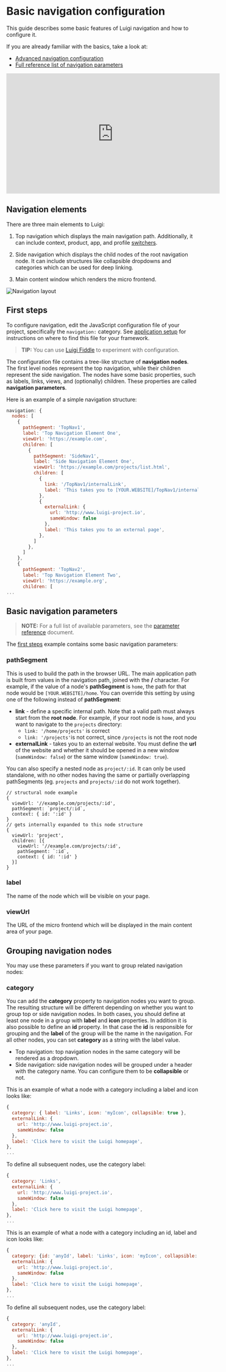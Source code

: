 <!-- meta
{
  "node": {
    "label": "Basic navigation",
    "category": {
      "label": "Navigation",
      "collapsible": true
    },
    "metaData": {
      "categoryPosition": 3,
      "position": 0
    }
  }
}
meta -->

#  Basic navigation configuration

This guide describes some basic features of Luigi navigation and how to configure it.

If you are already familiar with the basics, take a look at:
* [Advanced navigation configuration](navigation-advanced.md)
* [Full reference list of navigation parameters](navigation-parameters-reference.md)

<iframe width="560" height="315" src="https://www.youtube.com/embed/9hczgxJV1eU" frameborder="0" allow="accelerometer; autoplay; encrypted-media; gyroscope; picture-in-picture" allowfullscreen></iframe>

## Navigation elements

There are three main elements to Luigi:

1. Top navigation which displays the main navigation path. Additionally, it can include context, product, app, and profile [switchers](navigation-advanced.md#context-switcher).

2. Side navigation which displays the child nodes of the root navigation node. It can include structures like collapsible dropdowns and categories which can be used for deep linking.

3. Main content window which renders the micro frontend.


![Navigation layout](assets/navigation-structure.jpg)


## First steps

To configure navigation, edit the JavaScript configuration file of your project, specifically the `navigation:` category. See [application setup](application-setup.md) for instructions on where to find this file for your framework.

>**TIP:** You can use [Luigi Fiddle](https://fiddle.luigi-project.io) to experiment with configuration.

The configuration file contains a tree-like structure of **navigation nodes**. The first level nodes represent the top navigation, while their children represent the side navigation. The nodes have some basic properties, such as labels, links, views, and (optionally) children. These properties are called **navigation parameters**.

Here is an example of a simple navigation structure:

```javascript
navigation: {
  nodes: [
    {
      pathSegment: 'TopNav1',
      label: 'Top Navigation Element One',
      viewUrl: 'https://example.com',
      children: [
        {
          pathSegment: 'SideNav1',
          label: 'Side Navigation Element One',
          viewUrl: 'https://example.com/projects/list.html',
          children: [
            {
              link: '/TopNav1/internalLink',
              label: 'This takes you to [YOUR.WEBSITE]/TopNav1/internalLink',
            },
            {
              externalLink: {
                url: 'http://www.luigi-project.io',
                sameWindow: false
              },
              label: 'This takes you to an external page',
            },
          ]
        },
      ]
    },
    {
      pathSegment: 'TopNav2',
      label: 'Top Navigation Element Two',
      viewUrl: 'https://example.org',
      children: [
...
```

## Basic navigation parameters

<!-- add-attribute:class:warning -->
>**NOTE:** For a full list of available parameters, see the [parameter reference](navigation-parameters-reference.md) document.

The [first steps](#first-steps) example contains some basic navigation parameters:

### pathSegment
This is used to build the path in the browser URL. The main application path is built from values in the navigation path, joined with the **/** character. For example, if the value of a node's **pathSegment** is `home`, the path for that node would be `[YOUR.WEBSITE]/home`.  You can override this setting by using one of the following instead of **pathSegment**:
* **link** - define a specific internal path. Note that a valid path must always start from the **root node**. For example, if your root node is `home`, and you want to navigate to the `projects` directory:
	- `link: '/home/projects'` is correct
	- `link: '/projects'`is not correct, since `/projects` is not the root node
* **externalLink** - takes you to an external website. You must define the **url** of the website and whether it should be opened in a new window (`sameWindow: false`) or the same window (`sameWindow: true`).

You can also specify a nested node as `project/:id`. It can only be used standalone, with no other nodes having the same or partially overlapping pathSegments (eg. `projects` and `projects/:id` do not work together).

```
// structural node example
{
  viewUrl: '//example.com/projects/:id',
  pathSegment: `project/:id`,
  context: { id: ':id' }
}
// gets internally expanded to this node structure
{
  viewUrl: 'project',
  children: [{
    viewUrl: '//example.com/projects/:id',
    pathSegment: `:id`,
    context: { id: ':id' }
  }]
}
```

### label
The name of the node which will be visible on your page.
### viewUrl
The URL of the micro frontend which will be displayed in the main content area of your page.

## Grouping navigation nodes

You may use these parameters if you want to group related navigation nodes:

### category
You can add the **category** property to navigation nodes you want to group. The resulting structure will be different depending on whether you want to group top or side navigation nodes. In both cases, you should define at least one node in a group with **label** and **icon** properties. In addition it is also possible to define an **id** property. In that case the **id** is responsible for grouping and the **label** of the group will be the name in the navigation. For all other nodes, you can set **category** as a string with the label value.

* Top navigation:
top navigation nodes in the same category will be rendered as a dropdown.
* Side navigation:
side navigation nodes will be grouped under a header with the category name. You can configure them to be **collapsible** or not.

This is an example of what a node with a category including a label and icon looks like:

```javascript
{
  category: { label: 'Links', icon: 'myIcon', collapsible: true },
  externalLink: {
    url: 'http://www.luigi-project.io',
    sameWindow: false
  },
  label: 'Click here to visit the Luigi homepage',
},
...
```

To define all subsequent nodes, use the category label:

```javascript
{
  category: 'Links',
  externalLink: {
    url: 'http://www.luigi-project.io',
    sameWindow: false
  },
  label: 'Click here to visit the Luigi homepage',
},
...
```

This is an example of what a node with a category including an id, label and icon looks like:

```javascript
{
  category: {id: 'anyId', label: 'Links', icon: 'myIcon', collapsible: true },
  externalLink: {
    url: 'http://www.luigi-project.io',
    sameWindow: false
  },
  label: 'Click here to visit the Luigi homepage',
},
...
```

To define all subsequent nodes, use the category label:

```javascript
{
  category: 'anyId',
  externalLink: {
    url: 'http://www.luigi-project.io',
    sameWindow: false
  },
  label: 'Click here to visit the Luigi homepage',
},
...
```